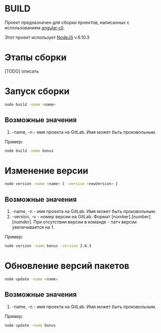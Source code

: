 # BUILD
Проект предназначен для сборки проектов, написанных с использованием [angular-cli](https://github.com/angular/angular-cli). 

Этот проект использует [NodeJS](https://nodejs.org/dist/latest-v6.x/docs/api/) v.6.10.3

# Этапы сборки
[TODO] описать

# Запуск сборки

```bash
node build -name <name>
```
## Возможные значения

1. -name, -n - имя проекта на GitLab. Имя может быть произвольным.

Пример: 
```bash
node build -name bonus
```

# Изменение версии

```bash
node version -name <name> [ -version <newVersion> ]
```
## Возможные значения

1. -name, -n - имя проекта на GitLab. Имя может быть произвольным.
2. -version, -v - номер версии на GitLab. Формат [number].[number].[numder]. При отсутствии версии в команде - патч версии увеличивается на 1.

Пример: 
```bash
node version -name bonus -version 2.0.3
```

# Обновление версий пакетов

```bash
node update -name <name>
```
## Возможные значения

1. -name, -n - имя проекта на GitLab. Имя может быть произвольным.

Пример: 
```bash
node update -name bonus
```

